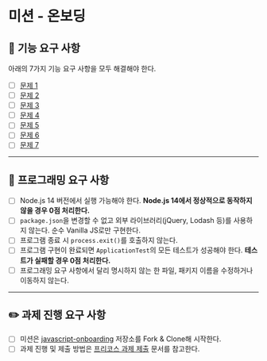 # 미션 - 온보딩

## 🚀 기능 요구 사항

아래의 7가지 기능 요구 사항을 모두 해결해야 한다.

- [ ] [문제 1](src/problem1.js)
- [ ] [문제 2](src/problem2.js)
- [ ] [문제 3](src/problem3.js)
- [ ] [문제 4](src/problem4.js)
- [ ] [문제 5](src/problem5.js)
- [ ] [문제 6](src/problem6.js)
- [ ] [문제 7](src/problem7.js)

---

## 🎯 프로그래밍 요구 사항

- [ ] Node.js 14 버전에서 실행 가능해야 한다. **Node.js 14에서 정상적으로 동작하지 않을 경우 0점 처리한다.**
- [ ] `package.json`을 변경할 수 없고 외부 라이브러리(jQuery, Lodash 등)를 사용하지 않는다. 순수 Vanilla JS로만 구현한다.
- [ ] 프로그램 종료 시 `process.exit()`를 호출하지 않는다.
- [ ] 프로그램 구현이 완료되면 `ApplicationTest`의 모든 테스트가 성공해야 한다. **테스트가 실패할 경우 0점 처리한다.**
- [ ] 프로그래밍 요구 사항에서 달리 명시하지 않는 한 파일, 패키지 이름을 수정하거나 이동하지 않는다.

---

## ✏️ 과제 진행 요구 사항

- [ ] 미션은 [javascript-onboarding](https://github.com/woowacourse-precourse/javascript-onboarding) 저장소를 Fork & Clone해 시작한다.
- [ ] 과제 진행 및 제출 방법은 [프리코스 과제 제출](https://github.com/woowacourse/woowacourse-docs/tree/master/precourse) 문서를 참고한다.
